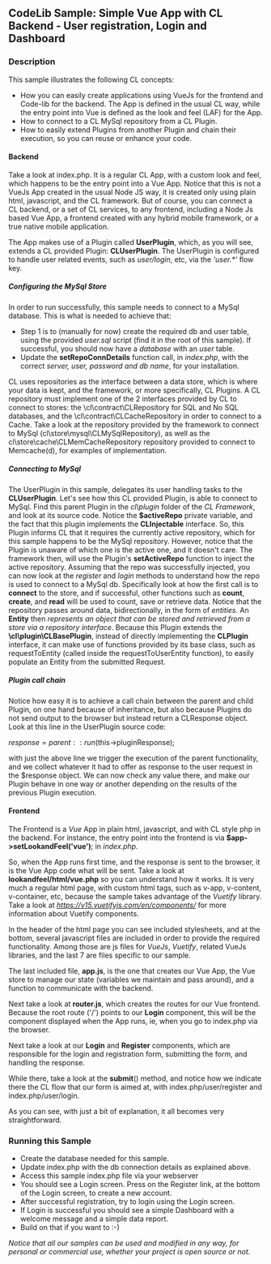 ## CodeLib Sample: Simple Vue App with CL Backend - User registration, Login and Dashboard

### Description

This sample illustrates the following CL concepts:
- How you can easily create applications using VueJs for the frontend and Code-lib for the backend.
The App is defined in the usual CL way, while the entry point into Vue is defined as the look and feel (LAF) for the App.
- How to connect to a CL MySql repository from a CL Plugin.
- How to easily extend Plugins from another Plugin and chain their execution, so you can reuse or enhance your code.

#### Backend

Take a look at index.php. It is a regular CL App, with a custom look and feel, which happens to be the entry point into 
a Vue App. Notice that this is not a VueJs App created in the usual Node JS way, it is created only using plain html, 
javascript, and the CL framework. But of course, you can connect a CL backend, or a set of CL services, to any frontend, 
including a Node Js based Vue App, a frontend created with any hybrid mobile framework, or a true native 
mobile application. 

The App makes use of a Plugin called **UserPlugin**, which, as you will see, extends a CL provided Plugin: **CLUserPlugin**.
The UserPlugin is configured to handle user related events, such as _user/login_, etc, via the _'user.*'_ flow key.

##### Configuring the MySql Store

In order to run successfully, this sample needs to connect to a MySql database. This is what is needed to achieve that:
- Step 1 is to (manually for now) create the required db and user table, using the provided _user.sql_ script (find it 
  in the root of this sample). If successful, you should now have a _database_ with an _user_ table.
- Update the **setRepoConnDetails** function call, in _index.php_, with the correct _server, user, password and db name_, for 
  your installation.  

CL uses repositories as the interface between a data store, which is where your data is kept, and the framework, or more
specifically, CL Plugins. A CL repository must implement one of the 2 interfaces provided by CL to connect to stores: the
\cl\contract\CLRepository for SQL and No SQL databases, and the \cl\contract\CLCacheRepository in order to connect to a
Cache.
Take a look at the repository provided by the framework to connect to MySql (cl\store\mysql\CLMySqlRepository), as well
as the cl\store\cache\CLMemCacheRepository repository provided to connect to Memcache(d), for examples of implementation.

##### Connecting to MySql

The UserPlugin in this sample, delegates its user handling tasks to the **CLUserPlugin**. Let's see how this CL provided 
Plugin, is able to connect to MySql. Find this parent Plugin in the _cl\plugin_ folder of the _CL Framework_, and look at its 
source code.
Notice the **$activeRepo** private variable, and the fact that this plugin implements the **CLInjectable** interface.
So, this Plugin informs CL that it requires the currently active repository, which for this sample happens to be the 
MySql repository. However, notice that the Plugin is unaware of which one is the active one, and it doesn't care. 
The framework then, will use the Plugin's **setActiveRepo** function to inject the active repository.
Assuming that the repo was successfully injected, you can now look at the _register_ and _login_ methods to understand how 
the repo is used to connect to a MySql db.
Specifically look at how the first call is to **connect** to the store, and if successful, other functions such as **count**, 
**create**, and **read** will be used to count, save or retrieve data.
Notice that the repository passes around data, bidirectionally, in the form of _entities_. An **Entity** then _represents an 
object that can be stored and retrieved from a store via a repository interface_.
Because this Plugin extends the **\cl\plugin\CLBasePlugin**, instead of directly implementing the **CLPlugin** interface, 
it can make use of functions provided by its base class, such as requestToEntity (called inside the requestToUserEntity 
function), to easily populate an Entity from the submitted Request.

##### Plugin call chain

Notice how easy it is to achieve a call chain between the parent and child Plugin, on one hand because of inheritance, 
but also because Plugins do not send output to the browser but instead return a CLResponse object. Look at this line in 
the UserPlugin source code:

$response = parent::run($this->pluginResponse);

with just the above line we trigger the execution of the parent functionality, and we collect whatever it had to offer 
as response to the user request in the $response object.
We can now check any value there, and make our Plugin behave in one way or another depending on the results of the 
previous Plugin execution.

#### Frontend

The Frontend is a _Vue_ App in plain html, javascript, and with CL style php in the backend. For instance, the entry point 
into the frontend is via **$app->setLookandFeel('vue')**; in _index.php_.

So, when the App runs first time, and the response is sent to the browser, it is the Vue App code what will be sent. 
Take a look at **lookandfeel/html/vue.php** so you can understand how it works. It is very much a regular html page, with 
custom html tags, such as v-app, v-content, v-container, etc, because the sample takes advantage of the _Vuetify_ library. 
Take a look at _https://v15.vuetifyjs.com/en/components/_ for more information about Vuetify components.

In the header of the html page you can see included stylesheets, and at the bottom, several javascript files are included 
in order to provide the required functionality. Among those are js files for _VueJs_, _Vuetify_, related VueJs libraries, and 
the last 7 are files specific to our sample.

The last included file, **app.js**, is the one that creates our Vue App, the Vue store to manage our state (variables we 
maintain and pass around), and a function to communicate with the backend.

Next take a look at **router.js**, which creates the routes for our Vue frontend. Because the root route ('/') points to our 
**Login** component, this will be the component displayed when the App runs, ie, when you go to index.php via the browser.

Next take a look at our **Login** and **Register** components, which are responsible for the login and registration form, 
submitting the form, and handling the response.

While there, take a look at the **submit**() method, and notice how we indicate there the CL flow that our form is aimed at, 
with index.php/user/register and index.php/user/login.  

As you can see, with just a bit of explanation, it all becomes very straightforward.

### Running this Sample

- Create the database needed for this sample.
- Update index.php with the db connection details as explained above.
- Access this sample index.php file via your webserver
- You should see a Login screen. Press on the Register link, at the bottom of the Login screen, to create a new account.
- After successful registration, try to login using the Login screen.
- If Login is successful you should see a simple Dashboard with a welcome message and a simple data report.
- Build on that if you want to :-)

_Notice that all our samples can be used and modified in any way, for personal or commercial use, whether your project is 
open source or not_.






